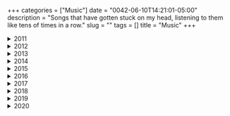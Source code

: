 +++
categories = ["Music"]
date = "0042-06-10T14:21:01-05:00"
description = "Songs that have gotten stuck on my head, listening to them like tens of times in a row."
slug = ""
tags = []
title = "Music"
+++


<details>
<summary>2011</summary>


_October 1st, 2011._
<center><iframe width="560" height="315" src="https://www.youtube-nocookie.com/embed/rn7MmS3vazU" frameborder="0" allow="accelerometer; autoplay; encrypted-media; gyroscope; picture-in-picture" allowfullscreen></iframe></center>
<center>I truly believe **Echoes** was made to go along **2001: A Space Odyssey**.\\
_"And no one called us to the land, and no one knows the where's or why's"_</center>


_November 16th, 2011._
<center><iframe width="560" height="315" src="https://www.youtube-nocookie.com/embed/HBe9vkmD-Os" frameborder="0" allow="accelerometer; autoplay; encrypted-media; gyroscope; picture-in-picture" allowfullscreen></iframe></center>
<center>_"What we've become, is contrary to what we want"_</center>


_December 10th, 2011._
<center><iframe width="560" height="315" src="https://www.youtube-nocookie.com/embed/9yAxIdkF2Qo" frameborder="0" allow="accelerometer; autoplay; encrypted-media; gyroscope; picture-in-picture" allowfullscreen></iframe></center>
<center>_"I'll lay down in the sand and let the ocean lead, carry me to Innisfree like pollen on the breeze"_</center>


</details>
<details>
<summary>2012</summary>


_January 2th, 2012._
<center><iframe width="560" height="315" src="https://www.youtube-nocookie.com/embed/lKJ8n8xYd-Q" frameborder="0" allow="accelerometer; autoplay; encrypted-media; gyroscope; picture-in-picture" allowfullscreen></iframe></center>
<center>_"Remember when you were young, you shone like the sun"_</center>
<center>_"Now there's a look in your eyes, like black holes in the sky"_</center>


_February 25th, 2012._
<center><iframe width="560" height="315" src="https://www.youtube-nocookie.com/embed/mUxIaUVk8Ng" frameborder="0" allow="accelerometer; autoplay; encrypted-media; gyroscope; picture-in-picture" allowfullscreen></iframe></center>
<center>_"There are memories from my shining teen years, burnt into my eyes, aren't there?"_</center>


_May 27th, 2012._
<center><iframe width="560" height="315" src="https://www.youtube-nocookie.com/embed/RaTPw8M0NbM" frameborder="0" allow="accelerometer; autoplay; encrypted-media; gyroscope; picture-in-picture" allowfullscreen></iframe></center>
<center>_"These wars, they can't be won, and do you want them to go on, and on and on"_</center>


_June 16th, 2012._
<center><iframe width="560" height="315" src="https://www.youtube-nocookie.com/embed/0fcRa5Z6LmU" frameborder="0" allow="accelerometer; autoplay; encrypted-media; gyroscope; picture-in-picture" allowfullscreen></iframe></center>
<center>_"In the water where I center my emotion, all the world can pass me by"_</center>


_July 9th, 2012._
<center><iframe width="560" height="315" src="https://www.youtube-nocookie.com/embed/2w6kHS_IRrE" frameborder="0" allow="accelerometer; autoplay; encrypted-media; gyroscope; picture-in-picture" allowfullscreen></iframe></center>
<center>_"Are you such a dreamer, to put the world to rights?"_</center>


_July 15th, 2012._
<center><iframe width="560" height="315" src="https://www.youtube-nocookie.com/embed/KQH2Kq1QXaI" frameborder="0" allow="accelerometer; autoplay; encrypted-media; gyroscope; picture-in-picture" allowfullscreen></iframe></center>
<center>_"Well, am I getting closer? Will I ever get there? Does it even matter? Do I really need it?"_</center>


_August 30th, 2012._
<center><iframe width="560" height="315" src="https://www.youtube-nocookie.com/embed/HYyw0Zv1iw4" frameborder="0" allow="accelerometer; autoplay; encrypted-media; gyroscope; picture-in-picture" allowfullscreen></iframe></center>
<center>_"Steal me now and forever, I'll steal something good for you"_</center>


_September 23rd, 2012._
<center><iframe width="560" height="315" src="https://www.youtube-nocookie.com/embed/BbWBRnDK_AE" frameborder="0" allow="accelerometer; autoplay; encrypted-media; gyroscope; picture-in-picture" allowfullscreen></iframe></center>
<center>On this day I listened to this song **33 times** while developing [this](https://www.youtube.com/watch?v=CiVLUqopDKA).\\
_"Don't get any big ideas, they're not gonna happen"_</center>


_September 28th, 2012._
<center><iframe width="560" height="315" src="https://www.youtube-nocookie.com/embed/XJ2S2_TpWN8" frameborder="0" allow="accelerometer; autoplay; encrypted-media; gyroscope; picture-in-picture" allowfullscreen></iframe></center>
<center>_"The time has come to destroy your supremacy"_</center>


_October 14th, 2012._
<center><iframe width="560" height="315" src="https://www.youtube-nocookie.com/embed/jkhVjm9iGFc" frameborder="0" allow="accelerometer; autoplay; encrypted-media; gyroscope; picture-in-picture" allowfullscreen></iframe></center>
<center>_"I choose to survive, whatever it takes"_</center>


</details>
<details>
<summary>2013</summary>


_February 2th, 2013._
<center><iframe width="560" height="315" src="https://www.youtube-nocookie.com/embed/M8ep7f8fFSI" frameborder="0" allow="accelerometer; autoplay; encrypted-media; gyroscope; picture-in-picture" allowfullscreen></iframe></center>
<center>_"The only one who's judging you is yourself, nobody else"_</center>


_February 4th, 2013._
<center><iframe width="560" height="315" src="https://www.youtube-nocookie.com/embed/UVadPWNLiZs" frameborder="0" allow="accelerometer; autoplay; encrypted-media; gyroscope; picture-in-picture" allowfullscreen></iframe></center>
<center>**Oracular Spectacular** is a fucking amazing album.\\
_"I am fire, where's my form?"_</center>


_March 13th, 2013._
<center><iframe width="560" height="315" src="https://www.youtube-nocookie.com/embed/hO1pn6D-t4M" frameborder="0" allow="accelerometer; autoplay; encrypted-media; gyroscope; picture-in-picture" allowfullscreen></iframe></center>
<center>_"...Shall consume the world to ashes"_</center>


_April 27th, 2013._
<center><iframe width="560" height="315" src="https://www.youtube-nocookie.com/embed/fTaOlBWcl48" frameborder="0" allow="accelerometer; autoplay; encrypted-media; gyroscope; picture-in-picture" allowfullscreen></iframe></center>
<center>_"Pleased to meet you take my hand, there is no way back from here"_</center>


_May 15th, 2013._
<center><iframe width="560" height="315" src="https://www.youtube-nocookie.com/embed/_Osc5Zc9jSE" frameborder="0" allow="accelerometer; autoplay; encrypted-media; gyroscope; picture-in-picture" allowfullscreen></iframe></center>
<center>_"The clock puts its hands 'round, the hourglass waist"_</center>


_May 29th, 2013._
<center><iframe width="560" height="315" src="https://www.youtube-nocookie.com/embed/eBG7P-K-r1Y" frameborder="0" allow="accelerometer; autoplay; encrypted-media; gyroscope; picture-in-picture" allowfullscreen></iframe></center>
<center>_"The only thing I'll ever ask of you, you've got to promise not to stop when I say"_</center>


_June 28th, 2013._
<center><iframe width="560" height="315" src="https://www.youtube-nocookie.com/embed/evG2DDmSdxM" frameborder="0" allow="accelerometer; autoplay; encrypted-media; gyroscope; picture-in-picture" allowfullscreen></iframe></center>
<center>I’ve never heard the word _“fucking”_ said so beautifully.</center>


_August 7th, 2013._
<center><iframe width="560" height="315" src="https://www.youtube-nocookie.com/embed/dfbg5qv03Hk" frameborder="0" allow="accelerometer; autoplay; encrypted-media; gyroscope; picture-in-picture" allowfullscreen></iframe></center>
<center>_"I could never know what the dead man sees, I could never know what the deaf man hears"_</center>


_August 8th, 2013._
<center><iframe width="560" height="315" src="https://www.youtube-nocookie.com/embed/Y22tIJ6toPY" frameborder="0" allow="accelerometer; autoplay; encrypted-media; gyroscope; picture-in-picture" allowfullscreen></iframe></center>
<center>**Goodfellas** is an incredible movie.\\
_"My clothes may still be torn and tattled, but in my heart I'd be a king"_</center>


</details>
<details>
<summary>2014</summary>


_February 5th, 2014._
<center><iframe width="560" height="315" src="https://www.youtube-nocookie.com/embed/DuQ4WSF6MkQ" frameborder="0" allow="accelerometer; autoplay; encrypted-media; gyroscope; picture-in-picture" allowfullscreen></iframe></center>
<center>_"... And smiles as the puppets dance, in the court of the crimson king"_</center>


_March 10th, 2014._
<center><iframe width="560" height="315" src="https://www.youtube-nocookie.com/embed/56hqrlQxMMI" frameborder="0" allow="accelerometer; autoplay; encrypted-media; gyroscope; picture-in-picture" allowfullscreen></iframe></center>
<center>_"Don’t say **words** you’re gonna regret, don’t let the **fire** rush to your head"_</center>


_March 28th, 2014._
<center><iframe width="560" height="315" src="https://www.youtube-nocookie.com/embed/d3sA5plF6kE" frameborder="0" allow="accelerometer; autoplay; encrypted-media; gyroscope; picture-in-picture" allowfullscreen></iframe></center>
<center>_"I feel the salty waves come in, I feel them crash against my skin,\\
and I smile as I respire **because I know they'll never win**"_</center>


_April 20th, 2014._
<center><iframe width="560" height="315" src="https://www.youtube-nocookie.com/embed/iMfjROpKCnw" frameborder="0" allow="accelerometer; autoplay; encrypted-media; gyroscope; picture-in-picture" allowfullscreen></iframe></center>
<center>_"I'll never get your bullet out of my mind"_</center>


_August 19th, 2014._
<center><iframe width="560" height="315" src="https://www.youtube-nocookie.com/embed/bc0KhhjJP98" frameborder="0" allow="accelerometer; autoplay; encrypted-media; gyroscope; picture-in-picture" allowfullscreen></iframe></center>
<center>I **love** the **Guardians of The Galaxy** soundtrack.</center>
<center>_"Come and get your love"_</center>


_October 14th, 2014._
<center><iframe width="560" height="315" src="https://www.youtube-nocookie.com/embed/2iUfn5vJI7Q" frameborder="0" allow="accelerometer; autoplay; encrypted-media; gyroscope; picture-in-picture" allowfullscreen></iframe></center>
<center>_"How can I tell you I was wrong?"_</center>


_November 16th, 2014._
<center><iframe width="560" height="315" src="https://www.youtube-nocookie.com/embed/J0RKpmjjpLQ" frameborder="0" allow="accelerometer; autoplay; encrypted-media; gyroscope; picture-in-picture" allowfullscreen></iframe></center>
<center>It was with this piece of music that I fell in love for the rest of my life with **Philip Glass**' music.</center>


_December 10th, 2014._
<center><iframe width="560" height="315" src="https://www.youtube-nocookie.com/embed/lK0t7O-e3yw" frameborder="0" allow="accelerometer; autoplay; encrypted-media; gyroscope; picture-in-picture" allowfullscreen></iframe></center>
<center>_"It feels so good in the bay"_</center>


_December 28th, 2014._
<center><iframe width="560" height="315" src="https://www.youtube-nocookie.com/embed/AZKcl4-tcuo" frameborder="0" allow="accelerometer; autoplay; encrypted-media; gyroscope; picture-in-picture" allowfullscreen></iframe></center>
<center>_"Is there life on Mars?"_</center>


</details>
<details>
<summary>2015</summary>


_April 8th, 2015._
<center><iframe width="560" height="315" src="https://www.youtube-nocookie.com/embed/p-HI3kd5jPc" frameborder="0" allow="accelerometer; autoplay; encrypted-media; gyroscope; picture-in-picture" allowfullscreen></iframe></iframe></center>
<center>**2009**. Astronomy. 10th Grade. Crazy times.\\
_"Tongue-tied and twisted, just an Earth-bound misfit, I"_</center>


_March 30th, 2015._
<center><iframe width="560" height="315" src="https://www.youtube.com/embed/l2cyFpa0mo8" frameborder="0" allow="accelerometer; autoplay; encrypted-media; gyroscope; picture-in-picture" allowfullscreen></iframe></center>
<center>_"Mr. Sandman, bring me a dream"_</center>


_May 20st, 2015._
<center><iframe width="560" height="315" src="https://www.youtube-nocookie.com/embed/bK7HJvmgFnM" frameborder="0" allow="accelerometer; autoplay; encrypted-media; gyroscope; picture-in-picture" allowfullscreen></iframe></center>
<center>I had a **very intense** lucid dream and this song was in it.</center>


_May 21st, 2015._
<iframe width="560" height="315" src="https://www.youtube-nocookie.com/embed/JwYX52BP2Sk" frameborder="0" allow="accelerometer; autoplay; encrypted-media; gyroscope; picture-in-picture" allowfullscreen></iframe>
<center>_"You are young and life is long and there is time to kill today"_</center>


_July 7th, 2015._
<center><iframe width="560" height="315" src="https://www.youtube-nocookie.com/embed/zPOCZaxjFcU" frameborder="0" allow="accelerometer; autoplay; encrypted-media; gyroscope; picture-in-picture" allowfullscreen></iframe></center>
<center>_"I remember every word you said, I remember voices in my head"_</center>

[![01]][01]
<center>_"We love you, drunk Ted"_</center>


_July 19th, 2015._
<center><iframe width="560" height="315" src="https://www.youtube-nocookie.com/embed/4TZPYWfJ6yU" frameborder="0" allow="accelerometer; autoplay; encrypted-media; gyroscope; picture-in-picture" allowfullscreen></iframe></center>
<center>_"Slipped off into the slipstream, she's looking for the summer dream,\\
Came down from the mountain, to find another machine"_</center>


_October 21st, 2015._
<center><iframe width="560" height="315" src="https://www.youtube-nocookie.com/embed/KCkgYhtz64U" frameborder="0" allow="accelerometer; autoplay; encrypted-media; gyroscope; picture-in-picture" allowfullscreen></iframe></center>
<center>Today's the day Marty McFly arrived to the future.\\
_"First time you feel it, it might make you sad, next time you feel it it might make you mad"_</center>


_October 23th, 2015._
<center><iframe width="560" height="315" src="https://www.youtube-nocookie.com/embed/pR_5QRO6kPM" frameborder="0" allow="accelerometer; autoplay; encrypted-media; gyroscope; picture-in-picture" allowfullscreen></iframe></center>
<center>I'm going home.</center>


_October 27th, 2015._
<center><iframe width="560" height="315" src="https://www.youtube-nocookie.com/embed/G_sBOsh-vyI" frameborder="0" allow="accelerometer; autoplay; encrypted-media; gyroscope; picture-in-picture" allowfullscreen></iframe></center>
<center>I felt in love with **Muse** with this song in 2008, and today I get to see them live.\\
_"Don't waste your time, or time will waste you"_</center>


_November 17th, 2015._
<center><iframe width="560" height="315" src="https://www.youtube-nocookie.com/embed/CvFH_6DNRCY" frameborder="0" allow="accelerometer; autoplay; encrypted-media; gyroscope; picture-in-picture" allowfullscreen></iframe></center>
<center>Like **Radiohead** [once wrote](https://www.youtube.com/watch?v=INvrv9ppxvQ), _"I was dropped from the moonbeam, and sailed on shooting stars"_</center>


_December 22nd, 2015._
<center><iframe width="560" height="315" src="https://www.youtube-nocookie.com/embed/onRk0sjSgFU" frameborder="0" allow="accelerometer; autoplay; encrypted-media; gyroscope; picture-in-picture" allowfullscreen></iframe></center>
<center>Things are ███ in their right place.</center>


</details>
<details>
<summary>2016</summary>


_January 30th, 2016._
<center><iframe width="560" height="315" src="https://www.youtube-nocookie.com/embed/IU2wBKoDOzg" frameborder="0" allow="accelerometer; autoplay; encrypted-media; gyroscope; picture-in-picture" allowfullscreen></iframe></center>
<center>I really love this cover of **David Bowie**'s [song](https://www.youtube.com/watch?v=g33-W9t2q2Q).\\
_"I spoke into his eyes, I thought you died alone, a long long time ago"_</center>


_April 23rd, 2016._
<center><iframe width="560" height="315" src="https://www.youtube-nocookie.com/embed/amCYjep3KMQ" frameborder="0" allow="accelerometer; autoplay; encrypted-media; gyroscope; picture-in-picture" allowfullscreen></iframe></center>
<center>_"The same blood runs through both of us, the blood of a beast who wanders"_</center>


_May 30th, 2016._
<center><iframe width="560" height="315" src="https://www.youtube-nocookie.com/embed/hxDZYi0li88" frameborder="0" allow="accelerometer; autoplay; encrypted-media; gyroscope; picture-in-picture" allowfullscreen></iframe></center>
<center>_"Oh, there's a hole inside my boat, and I need to stay afloat, for the summer"_</center>


_June 10th, 2016._
<center><iframe width="560" height="315" src="https://www.youtube-nocookie.com/embed/K-SRvG6NAFY" frameborder="0" allow="accelerometer; autoplay; encrypted-media; gyroscope; picture-in-picture" allowfullscreen></iframe></center>
<center>_"I stare at the stars, and the sky up above, and think, what am I made of?"_</center>


_July 10th, 2016._
<center><iframe width="560" height="315" src="https://www.youtube-nocookie.com/embed/EfZ8E0tAXPY" frameborder="0" allow="accelerometer; autoplay; encrypted-media; gyroscope; picture-in-picture" allowfullscreen></iframe></center>
<center>An unforgettable road trip down [California 1](https://en.wikipedia.org/wiki/California_State_Route_1).\\
_"I reach as far as I can see, just to change this melody"_</center>


_July 13th, 2016._
<center><iframe width="560" height="315" src="https://www.youtube-nocookie.com/embed/_wFMY0r7X-w" frameborder="0" allow="accelerometer; autoplay; encrypted-media; gyroscope; picture-in-picture" allowfullscreen></iframe></center>
<center>_"I fell asleep amid the flowers, for a couple of hours on a beautiful day"_</center>


_August 4th, 2016._
<center><iframe width="560" height="315" src="https://www.youtube-nocookie.com/embed/74xG578R3Ss" frameborder="0" allow="accelerometer; autoplay; encrypted-media; gyroscope; picture-in-picture" allowfullscreen></iframe></center>
<center><iframe width="560" height="315" src="https://www.youtube-nocookie.com/embed/9NEMMak1h-Y" frameborder="0" allow="accelerometer; autoplay; encrypted-media; gyroscope; picture-in-picture" allowfullscreen></iframe></center>
<center>_"Wake me in a thousand years, when computers can shed tears"_</center>


_August 22nd, 2016._
<center><iframe width="560" height="315" src="https://www.youtube-nocookie.com/embed/UmFFTkjs-O0" frameborder="0" allow="accelerometer; autoplay; encrypted-media; gyroscope; picture-in-picture" allowfullscreen></iframe></center>
<center>_"And you finally found all your courage, to let it all go"_</center>


_October 4th, 2016._
<center><iframe width="560" height="315" src="https://www.youtube-nocookie.com/embed/KDGMU6sdVBE" frameborder="0" allow="accelerometer; autoplay; encrypted-media; gyroscope; picture-in-picture" allowfullscreen></iframe></center>
<center>_"Darling so share with me, your love if you have enough,\\
Your tears if your holding back, or pain if that’s what it is"_</center>


_October 13th, 2016._
<center><iframe width="560" height="315" src="https://www.youtube-nocookie.com/embed/GVAUnKK1DdQ" frameborder="0" allow="accelerometer; autoplay; encrypted-media; gyroscope; picture-in-picture" allowfullscreen></iframe></center>
<center>This is a race against time itself.</center>


_December 31st, 2016._
<center><iframe width="560" height="315" src="https://www.youtube-nocookie.com/embed/8IJzYAda1wA" frameborder="0" allow="accelerometer; autoplay; encrypted-media; gyroscope; picture-in-picture" allowfullscreen></iframe></center>
<center> This was the last great **christmas** for a long time.\\
_"Hold me close and hold me fast"_</center>


</details>
<details>
<summary>2017</summary>


_April 29th, 2017._
<center><iframe width="560" height="315" src="https://www.youtube-nocookie.com/embed/aQUlA8Hcv4s" frameborder="0" allow="accelerometer; autoplay; encrypted-media; gyroscope; picture-in-picture" allowfullscreen></iframe></center>
<center>_"It's a beautiful new day"_</center>


_June 1st, 2017._
<center><iframe width="560" height="315" src="https://www.youtube-nocookie.com/embed/GTWqwSNQCcg" frameborder="0" allow="accelerometer; autoplay; encrypted-media; gyroscope; picture-in-picture" allowfullscreen></iframe></center>
<center>It's been one month of me living in [Amsterdam](https://z10z.xyz/amsterdam-bookingcom-and-me/), so excited and nervous about the future.
<center>_"Is this the start of something wonderful and new?"_</center>


_September 11th, 2017._
<center><iframe width="560" height="315" src="https://www.youtube-nocookie.com/embed/-eohHwsplvY" frameborder="0" allow="accelerometer; autoplay; encrypted-media; gyroscope; picture-in-picture" allowfullscreen></iframe></center>
<center>Watching **LCD Soundsystem** live is insane.</center>
<center>_"Maybe you're right, maybe I'm wrong, and just maybe you're right"_</center>


_October 11th, 2017._
<center><iframe width="560" height="315" src="https://www.youtube-nocookie.com/embed/0Gkhol2Q1og" frameborder="0" allow="accelerometer; autoplay; encrypted-media; gyroscope; picture-in-picture" allowfullscreen></iframe></center>
<center>_"Hunger like a storm, how do I begin?"_</center>


_October 14th, 2017._
<center><iframe width="560" height="315" src="https://www.youtube-nocookie.com/embed/USAQQnQzaSs" frameborder="0" allow="accelerometer; autoplay; encrypted-media; gyroscope; picture-in-picture" allowfullscreen></iframe></center>
<center>I'm living in a different planet.</center>


_October 31st, 2017._
<center><iframe width="560" height="315" src="https://www.youtube-nocookie.com/embed/9spGH0YMkj8" frameborder="0" allow="accelerometer; autoplay; encrypted-media; gyroscope; picture-in-picture" allowfullscreen></iframe></center>
<center>**The Shining** is an amazing movie. Watching it on **Halloween**, in a nearly [100 year old theater](https://en.wikipedia.org/wiki/Tuschinski) brings the [experience](https://media.pathe.nl/gfx_content/bioscoop/Tuschinski/PatheTuschinski_FoyerBeneden1b.jpg) to a [whole new level](https://media.pathe.nl/gfx_content/bioscoop/Tuschinski/PatheTuschinski_Zaal1i.jpg).


_December 24th, 2017._
<center><iframe width="560" height="315" src="https://www.youtube-nocookie.com/embed/_ScM9pKlCfo" frameborder="0" allow="accelerometer; autoplay; encrypted-media; gyroscope; picture-in-picture" allowfullscreen></iframe></center>
<center>_"If I had my way I would never leave, keep building these random memories"_</center>


</details>
<details>
<summary>2018</summary>


_March 14th, 2018._
<center><iframe width="560" height="315" src="https://www.youtube-nocookie.com/embed/Leo74b3rqXQ" frameborder="0" allow="accelerometer; autoplay; encrypted-media; gyroscope; picture-in-picture" allowfullscreen></iframe></center>
<center>_"For millions of years mankind lived just like the animals.\\
Then something happened which unleashed the power of our imagination.\\
We learned to talk (And we learned to listen)"_\\
- **[Stephen Hawking](https://en.wikipedia.org/wiki/Stephen_Hawking)**</center>


_June 1st, 2018._
<center><iframe width="560" height="315" src="https://www.youtube-nocookie.com/embed/9-WfR91ETXo" frameborder="0" allow="accelerometer; autoplay; encrypted-media; gyroscope; picture-in-picture" allowfullscreen></iframe></center>
<center>What a lovely summer.</center>


_August 15th, 2018._
<center><iframe width="560" height="315" src="https://www.youtube-nocookie.com/embed/iYYRH4apXDo" frameborder="0" allow="accelerometer; autoplay; encrypted-media; gyroscope; picture-in-picture" allowfullscreen></iframe></center>
<center>_"Planet Earth is blue, and there's nothing I can do"_</center>

<center>_"The stars, like dust, encircle me.\\
In the living mists of light;\\
And all of space I seem to see\\
In one vast burst of sight."_\\
- **Isaac Asimov**'s _"The Stars Like Dust"_</center>


_September 28th, 2018._
<center><iframe width="560" height="315" src="https://www.youtube-nocookie.com/embed/QRjllL-MP0U" frameborder="0" allow="accelerometer; autoplay; encrypted-media; gyroscope; picture-in-picture" allowfullscreen></iframe></center>
<center>I'm in a dream.</center>


_November 15th, 2018._
<center><iframe width="560" height="315" src="https://www.youtube-nocookie.com/embed/PNmCyZQ4AHk" frameborder="0" allow="accelerometer; autoplay; encrypted-media; gyroscope; picture-in-picture" allowfullscreen></iframe></center>
<center>_"I'll see you in the trees"_</center>


_November 20th, 2018._
<center><iframe width="560" height="315" src="https://www.youtube-nocookie.com/embed/MBWJ_f9Qblk" frameborder="0" allow="accelerometer; autoplay; encrypted-media; gyroscope; picture-in-picture" allowfullscreen></iframe></center>
<center>_"Death is the road to awe"_</center>


_December 11th, 2018._
<center><iframe width="560" height="315" src="https://www.youtube-nocookie.com/embed/bZwJFpNm7W4" frameborder="0" allow="accelerometer; autoplay; encrypted-media; gyroscope; picture-in-picture" allowfullscreen></iframe></center>
<center>_"Try this trick and spin it"_</center>


</details>
<details>
<summary>2019</summary>


_March 28th, 2019._
<center><iframe width="560" height="315" src="https://www.youtube-nocookie.com/embed/QczxCxFRUf0" frameborder="0" allow="accelerometer; autoplay; encrypted-media; gyroscope; picture-in-picture" allowfullscreen></iframe></center>
<center>**Twin Peaks**' _The Return: Part 8_ is the craziest TV episode I've ever seen.</center>
<center>_"I can't remember much of anything anymore"_</center>


_March 29th, 2019._
<center><iframe width="560" height="315" src="https://www.youtube-nocookie.com/embed/HZ4uzD_hLds" frameborder="0" allow="accelerometer; autoplay; encrypted-media; gyroscope; picture-in-picture" allowfullscreen></iframe></center>
<center>_"It is the springtime of my loving, the second season I am to know"_</center>


_May 21st, 2019._
<center><iframe width="560" height="315" src="https://www.youtube-nocookie.com/embed/NN9iogpzVhc" frameborder="0" allow="accelerometer; autoplay; encrypted-media; gyroscope; picture-in-picture" allowfullscreen></iframe></center>
<center>_"It's getting hard to be someone, but it all works out"_</center>


_July 22nd, 2019._
<center><iframe width="560" height="315" src="https://www.youtube-nocookie.com/embed/oXWMt4vkQ80" frameborder="0" allow="accelerometer; autoplay; encrypted-media; gyroscope; picture-in-picture" allowfullscreen></iframe></center>
<center>_"I need a fix 'cause I'm going down, down to the pits that I left uptown"_</center>


_September 2, 2019._
<center><iframe width="560" height="315" src="https://www.youtube-nocookie.com/embed/z6c9Ejfu-iU" frameborder="0" allow="accelerometer; autoplay; encrypted-media; gyroscope; picture-in-picture" allowfullscreen></iframe></center>
<center>_"Children, wake up, hold your mistake up, before they turn the summer into dust"_</center>


_December 17th, 2019._
<center><iframe width="560" height="315" src="https://www.youtube-nocookie.com/embed/ptxwWt2JeGQ" frameborder="0" allow="accelerometer; autoplay; encrypted-media; gyroscope; picture-in-picture" allowfullscreen></iframe></center>
<center>_"I've been in this town so long that back in the city, I've been taken for lost and gone"_</center>


_December 24th, 2019._
<center><iframe width="560" height="315" src="https://www.youtube-nocookie.com/embed/UX2SRgr5Wg8" frameborder="0" allow="accelerometer; autoplay; encrypted-media; gyroscope; picture-in-picture" allowfullscreen></iframe></center>
<center>_"Something must be wrong when everything is right"_</center>


</details>
<details>
<summary>2020</summary>


_March 1st, 2020._
<center><iframe width="560" height="315" src="https://www.youtube-nocookie.com/embed/wRMkOY9OrbU" frameborder="0" allow="accelerometer; autoplay; encrypted-media; gyroscope; picture-in-picture" allowfullscreen></iframe></center>
<center>The **end of the world**, but with jazz.\\
_"The ones you love mean more than anything"_</center>


_April 16th, 2020._
<center><iframe width="560" height="315" src="https://www.youtube-nocookie.com/embed/HB6Ch_VAfIk" frameborder="0" allow="accelerometer; autoplay; encrypted-media; gyroscope; picture-in-picture" allowfullscreen></iframe></center>
<center>**[2020](https://en.wikipedia.org/wiki/2020)** is a _hell_ of a year.</center>


_April 20th, 2020._
<center><iframe width="560" height="315" src="https://www.youtube-nocookie.com/embed/l9_p-nhZXLg" frameborder="0" allow="accelerometer; autoplay; encrypted-media; gyroscope; picture-in-picture" allowfullscreen></iframe></center>
<center><iframe width="560" height="315" src="https://www.youtube-nocookie.com/embed/Vcrb6365GsQ" frameborder="0" allow="accelerometer; autoplay; encrypted-media; gyroscope; picture-in-picture" allowfullscreen></iframe></center>
<center>_"If there is a hell, I’m sure this is how it smells, wish this were a dream, but no, it isn't"_</center>


_June 9th, 2020._
<center><iframe width="560" height="315" src="https://www.youtube-nocookie.com/embed/HuS5NuXRb5Y" frameborder="0" allow="accelerometer; autoplay; encrypted-media; gyroscope; picture-in-picture" allowfullscreen></iframe></center>
<center>_"Lives in a dream, waits at the window"_</center>


_July 19th, 2020._
<center><iframe width="560" height="315" src="https://www.youtube-nocookie.com/embed/mLRjFWDGs1g" frameborder="0" allow="accelerometer; autoplay; encrypted-media; gyroscope; picture-in-picture" allowfullscreen></iframe></center>
<center>_"I'm wearing my heart like a crown"_</center>


_August 27th, 2020._
<center><iframe width="560" height="315" src="https://www.youtube-nocookie.com/embed/WJeeA_O88Zw" frameborder="0" allow="accelerometer; autoplay; encrypted-media; gyroscope; picture-in-picture" allowfullscreen></iframe></center>
<center>[sᴘᴏɪʟᴇʀs] _"If dreams can't come true, then why not pretend?"_</center>


_August 31st, 2020._
<center><iframe width="560" height="315" src="https://www.youtube-nocookie.com/embed/ItnDN-XIh_g" frameborder="0" allow="accelerometer; autoplay; encrypted-media; gyroscope; picture-in-picture" allowfullscreen></iframe></center>
<center>This is pretty **intense**.</center>


</details>


[01]: https://i.imgur.com/ohi5oKo.jpg?1 "The Pineapple Incident"